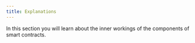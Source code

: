 ```yaml
---
title: Explanations
---
```


In this section you will learn about the inner workings of the components of smart contracts.